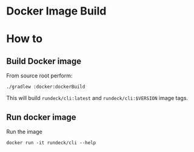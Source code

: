 # Docker Image Build

# How to

## Build Docker image

From source root perform:

```shell
./gradlew :docker:dockerBuild
```

This will build `rundeck/cli:latest` and `rundeck/cli:$VERSION` image tags.

## Run docker image

Run the image

```shell
docker run -it rundeck/cli --help
```